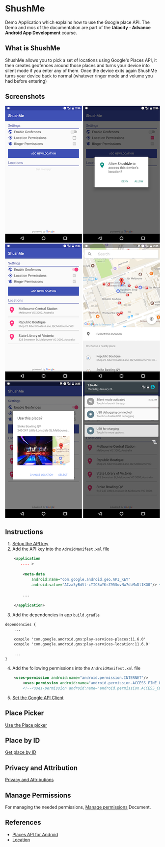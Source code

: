 # ShushMe
Demo Application which explains how to use the Google place API. The Demo and mos of the documentation are part of the **Udacity - Advance Android App Development** course.

## What is ShushMe

ShushMe allows you to pick a set of locations using Google's Places API, it then creates geofences around those places and turns your device into silent mode if you enter any of them. Once the device exits again ShushMe turns your device back to normal (whatever ringer mode and volume you had before entering)

## Screenshots

![Screenshot1](screenshots/screen_1.png) ![Screenshot2](screenshots/screen_2.png) ![Screenshot3](screenshots/screen_3.png)
![Screenshot4](screenshots/screen_4.png) ![Screenshot5](screenshots/screen_5.png) ![Screenshot6](screenshots/screen_6.png)


## Instructions
1. [Setup the API key](documentation/api_key_setup_instructions.md)
2. Add the API key into the `AdroidManifest.xml` file
```xml
    <application
       .... >

        <meta-data
            android:name="com.google.android.geo.API_KEY"
            android:value="AIzaSyBdVl-cTICSwYKrZ95SuvNw7dbMuDt1KG0"/> <!-- Api unique key-->

        ...

    </application>
```

3. Add the dependencies in app `build.gradle`

```
dependencies {
    ...

    compile 'com.google.android.gms:play-services-places:11.6.0'
    compile 'com.google.android.gms:play-services-location:11.6.0'

    ...
}
```

4. Add the following permissions into the `AndroidManifest.xml` file
```xml
    <uses-permission android:name="android.permission.INTERNET"/>
        <uses-permission android:name="android.permission.ACCESS_FINE_LOCATION"/><!-- Allows to use GPS, WIFI and CELL towers-->
        <!--<uses-permission android:name="android.permission.ACCESS_COARSE_LOCATION"/> --> <!-- Allows to use only WIFI and CELL towers-->
```

5. [Set the Google API Client](documentation/google_api_client.md)  


## Place Picker

[Use the Place picker](documentation/use_place_picker.md)


## Place by ID

[Get place by ID]()


## Privacy and Attribution

[Privacy and Attributions](documentation/privacy_and_attribution.md)





## Manage Permissions

For managing the needed permissions, [Manage permissions](documentation/manage_permissions.md) Document.


## References

* [Places API for Android](https://developers.google.com/places/android-api/)
* [Location](https://developer.android.com/reference/android/location/Location.html)